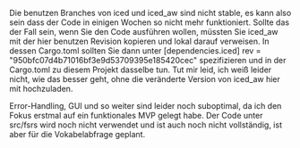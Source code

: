 Die benutzen Branches von iced und iced_aw sind nicht stable, es kann also sein dass der Code in einigen Wochen so nicht mehr funktioniert.
Sollte das der Fall sein, wenn Sie den Code ausführen wollen, müssten Sie iced_aw mit der hier benutzen Revision kopieren und lokal darauf verweisen.
In dessen Cargo.toml sollten Sie dann unter [dependencies.iced] rev = "950bfc07d4b71016bf3e9d53709395e185420cec" spezifizieren und in der Cargo.toml zu diesem Projekt dasselbe tun.
Tut mir leid, ich weiß leider nicht, wie das besser geht, ohne die veränderte Version von iced_aw hier mit hochzuladen.

Error-Handling, GUI und so weiter sind leider noch suboptimal, da ich den Fokus erstmal auf ein funktionales MVP gelegt habe. Der Code unter src/fsrs wird noch nicht verwendet und ist auch noch nicht vollständig, ist aber für die Vokabelabfrage geplant.
